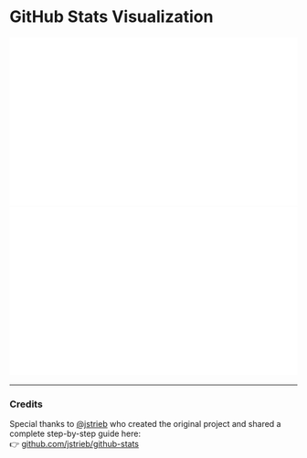 
# GitHub Stats Visualization

<a href="https://github.com/jstrieb/github-stats">
<img src="https://github.com/R0chaa/profile-graph/blob/master/generated/overview.svg#gh-dark-mode-only" />
<img src="https://github.com/R0chaa/profile-graph/blob/master/generated/languages.svg#gh-dark-mode-only" />
</a>

---

### Credits

Special thanks to [@jstrieb](https://github.com/jstrieb) who created the original project and shared a complete step-by-step guide here:  
👉 [github.com/jstrieb/github-stats](https://github.com/jstrieb/github-stats)
